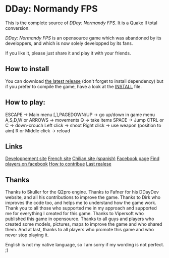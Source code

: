 DDay: Normandy FPS
==================
This is the complete source of _DDay: Normandy FPS_. It is a Quake II total conversion.

_DDay: Normandy FPS_ is an opensource game which was abandoned by its developpers, and which is now solely developped by its fans.

If you like it, please just share it and play it with your friends.


How to install
--------------
You can download [the latest release](https://github.com/PowaBanga/DDaynormandyFPS/releases/latest) (don't forget to install dependency) but if you prefer to compile the game, have a look at the [INSTALL](INSTALL.md) file.


How to play:
------------
ESCAPE -> Main menu
[,],PAGEDOWN/UP -> go up/down in game menu
A,S,D,W or ARROWS  -> movements
Q -> take items
SPACE -> Jump
CTRL or C -> down-crouch
Left click -> shoot
Right click -> use weapon (position to aim)
R or Middle click -> reload

Links
------
[Developpement site](http://ddaydev.com/)
[French site](http://ddaynormandy.keumforum.com/)
[Chilian site (spanish)](http://ddaychile.com/)
[Facebook page](https://www.facebook.com/ddaynormandyquake2)
[Find players on facebook](https://www.facebook.com/groups/ddaynormandy)
[How to contribue](https://github.com/PowaBanga/DDaynormandyFPS/wiki/How-to-contribue)
[Last realese](https://github.com/PowaBanga/DDaynormandyFPS/releases/latest)


Thanks
-------

Thanks to Skuller for the Q2pro engine. Thanks to Fafner for his DDayDev website, and all his contributions to improve the game. Thanks to Dirk who improves the code too, and helps me to understand how the game work. Thank you to all those who supported me in my approach and supported me for everything I created for this game. Thanks to Vipersoft who published this game in opensource. Thanks to all guys and players who created some models, pictures, maps to improve the game and who shared them. And at last, thanks to all players who promote this game and who never stop playing it.

English is not my native language, so I am sorry if my wording is not perfect. ;)
